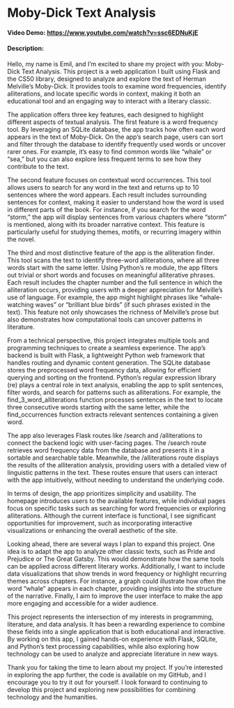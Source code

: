 # Moby-Dick Text Analysis
#### Video Demo:  <https://www.youtube.com/watch?v=ssc6EDNuKjE>
#### Description:

Hello, my name is Emil, and I’m excited to share my project with you: Moby-Dick Text Analysis. This project is a web application I built using Flask and the CS50 library, designed to analyze and explore the text of Herman Melville’s Moby-Dick. It provides tools to examine word frequencies, identify alliterations, and locate specific words in context, making it both an educational tool and an engaging way to interact with a literary classic.

The application offers three key features, each designed to highlight different aspects of textual analysis. The first feature is a word frequency tool. By leveraging an SQLite database, the app tracks how often each word appears in the text of Moby-Dick. On the app’s search page, users can sort and filter through the database to identify frequently used words or uncover rarer ones. For example, it’s easy to find common words like “whale” or “sea,” but you can also explore less frequent terms to see how they contribute to the text.

The second feature focuses on contextual word occurrences. This tool allows users to search for any word in the text and returns up to 10 sentences where the word appears. Each result includes surrounding sentences for context, making it easier to understand how the word is used in different parts of the book. For instance, if you search for the word “storm,” the app will display sentences from various chapters where “storm” is mentioned, along with its broader narrative context. This feature is particularly useful for studying themes, motifs, or recurring imagery within the novel.

The third and most distinctive feature of the app is the alliteration finder. This tool scans the text to identify three-word alliterations, where all three words start with the same letter. Using Python’s re module, the app filters out trivial or short words and focuses on meaningful alliterative phrases. Each result includes the chapter number and the full sentence in which the alliteration occurs, providing users with a deeper appreciation for Melville’s use of language. For example, the app might highlight phrases like “whale-watching waves” or “brilliant blue birds” (if such phrases existed in the text). This feature not only showcases the richness of Melville’s prose but also demonstrates how computational tools can uncover patterns in literature.

From a technical perspective, this project integrates multiple tools and programming techniques to create a seamless experience. The app’s backend is built with Flask, a lightweight Python web framework that handles routing and dynamic content generation. The SQLite database stores the preprocessed word frequency data, allowing for efficient querying and sorting on the frontend. Python’s regular expression library (re) plays a central role in text analysis, enabling the app to split sentences, filter words, and search for patterns such as alliterations. For example, the find_3_word_alliterations function processes sentences in the text to locate three consecutive words starting with the same letter, while the find_occurrences function extracts relevant sentences containing a given word.

The app also leverages Flask routes like /search and /alliterations to connect the backend logic with user-facing pages. The /search route retrieves word frequency data from the database and presents it in a sortable and searchable table. Meanwhile, the /alliterations route displays the results of the alliteration analysis, providing users with a detailed view of linguistic patterns in the text. These routes ensure that users can interact with the app intuitively, without needing to understand the underlying code.

In terms of design, the app prioritizes simplicity and usability. The homepage introduces users to the available features, while individual pages focus on specific tasks such as searching for word frequencies or exploring alliterations. Although the current interface is functional, I see significant opportunities for improvement, such as incorporating interactive visualizations or enhancing the overall aesthetic of the site.

Looking ahead, there are several ways I plan to expand this project. One idea is to adapt the app to analyze other classic texts, such as Pride and Prejudice or The Great Gatsby. This would demonstrate how the same tools can be applied across different literary works. Additionally, I want to include data visualizations that show trends in word frequency or highlight recurring themes across chapters. For instance, a graph could illustrate how often the word “whale” appears in each chapter, providing insights into the structure of the narrative. Finally, I aim to improve the user interface to make the app more engaging and accessible for a wider audience.

This project represents the intersection of my interests in programming, literature, and data analysis. It has been a rewarding experience to combine these fields into a single application that is both educational and interactive. By working on this app, I gained hands-on experience with Flask, SQLite, and Python’s text processing capabilities, while also exploring how technology can be used to analyze and appreciate literature in new ways.

Thank you for taking the time to learn about my project. If you’re interested in exploring the app further, the code is available on my GitHub, and I encourage you to try it out for yourself. I look forward to continuing to develop this project and exploring new possibilities for combining technology and the humanities.
